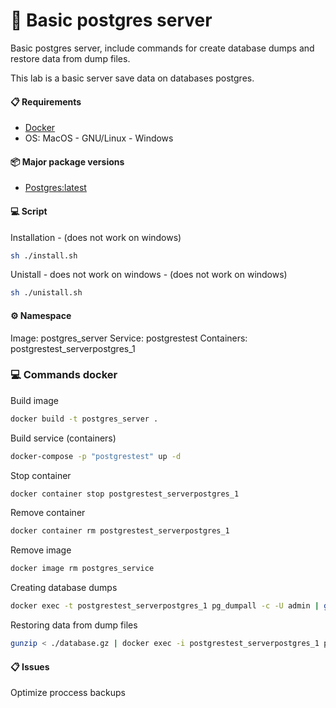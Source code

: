 # 🚀 Basic postgres server 
Basic postgres server, include commands for create database dumps and restore data from dump files.

This lab is a basic server save data on databases postgres.

####  📋 Requirements
- [Docker](https://www.docker.com/get-started)
- OS: MacOS - GNU/Linux - Windows

#### 📦  Major package versions
- [Postgres:latest](https://hub.docker.com/_/postgres)

#### 💻 Script
Installation - (does not work on windows)
```bash
sh ./install.sh
```

Unistall - does not work on windows - (does not work on windows)
```bash
sh ./unistall.sh
```

#### ⚙️ Namespace
Image: postgres_server
Service: postgrestest
Containers: postgrestest_serverpostgres_1

### 💻 Commands docker
Build image
```bash
docker build -t postgres_server .
```
Build service (containers)
```bash
docker-compose -p "postgrestest" up -d
```
Stop container
```bash
docker container stop postgrestest_serverpostgres_1
```
Remove container
```bash
docker container rm postgrestest_serverpostgres_1
```
Remove image
```bash
docker image rm postgres_service
```
Creating database dumps
```bash
docker exec -t postgrestest_serverpostgres_1 pg_dumpall -c -U admin | gzip > ./database.gz
```
Restoring data from dump files
```bash
gunzip < ./database.gz | docker exec -i postgrestest_serverpostgres_1 psql -U admin -d database
```

####  📋 Issues
Optimize proccess backups
